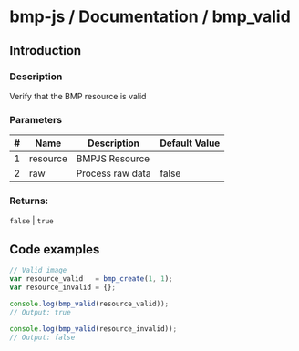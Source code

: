 # bmp-js / Documentation / bmp_valid
## Introduction

### Description

Verify that the BMP resource is valid

### Parameters

|#|Name|Description|Default Value|
|-|-|-|-|
|1|resource|BMPJS Resource||
|2|raw|Process raw data|false|

### Returns:
`false` | `true`

## Code examples

```js
// Valid image
var resource_valid   = bmp_create(1, 1);
var resource_invalid = {};

console.log(bmp_valid(resource_valid));
// Output: true

console.log(bmp_valid(resource_invalid));
// Output: false
```
